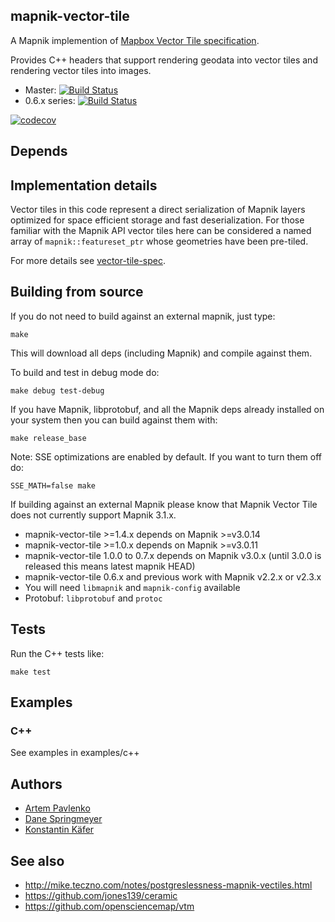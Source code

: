 ## mapnik-vector-tile

A Mapnik implemention of [Mapbox Vector Tile specification](https://github.com/mapbox/vector-tile-spec).

Provides C++ headers that support rendering geodata into vector tiles and rendering vector tiles into images.

 - Master: [![Build Status](https://travis-ci.org/mapbox/mapnik-vector-tile.svg?branch=master)](https://travis-ci.org/mapbox/mapnik-vector-tile)
 - 0.6.x series: [![Build Status](https://secure.travis-ci.org/mapbox/mapnik-vector-tile.svg?branch=0.6.x)](http://travis-ci.org/mapbox/mapnik-vector-tile)

[![codecov](https://codecov.io/gh/mapbox/mapnik-vector-tile/branch/master/graph/badge.svg)](https://codecov.io/gh/mapbox/mapnik-vector-tile)

## Depends

## Implementation details

Vector tiles in this code represent a direct serialization of Mapnik layers optimized for space efficient storage and fast deserialization. For those familiar with the Mapnik API vector tiles here can be considered a named array of `mapnik::featureset_ptr` whose geometries have been pre-tiled.

For more details see [vector-tile-spec](https://github.com/mapbox/vector-tile-spec).

## Building from source

If you do not need to build against an external mapnik, just type:

    make

This will download all deps (including Mapnik) and compile against them.

To build and test in debug mode do:

    make debug test-debug

If you have Mapnik, libprotobuf, and all the Mapnik deps already installed on your system then you can build against them with:

    make release_base

Note: SSE optimizations are enabled by default. If you want to turn them off do:

```
SSE_MATH=false make
```

If building against an external Mapnik please know that Mapnik Vector Tile does not currently support Mapnik 3.1.x.

 - mapnik-vector-tile >=1.4.x depends on Mapnik >=v3.0.14
 - mapnik-vector-tile >=1.0.x depends on Mapnik >=v3.0.11
 - mapnik-vector-tile 1.0.0 to 0.7.x depends on Mapnik v3.0.x (until 3.0.0 is released this means latest mapnik HEAD)
 - mapnik-vector-tile 0.6.x and previous work with Mapnik v2.2.x or v2.3.x
 - You will need `libmapnik` and `mapnik-config` available
 - Protobuf: `libprotobuf` and `protoc`


## Tests

Run the C++ tests like:

    make test

## Examples

### C++

See examples in examples/c++

## Authors

- [Artem Pavlenko](https://github.com/artemp)
- [Dane Springmeyer](https://github.com/springmeyer)
- [Konstantin Käfer](https://github.com/kkaefer)

## See also

- http://mike.teczno.com/notes/postgreslessness-mapnik-vectiles.html
- https://github.com/jones139/ceramic
- https://github.com/opensciencemap/vtm
